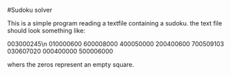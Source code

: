 #Sudoku solver

This is a simple program reading a textfile containing a sudoku.
the text file should look something like:

003000245\n
010000600
600008000
400050000
200400600
700509103
030607020
000400000
500006000

whers the zeros represent an empty square.
